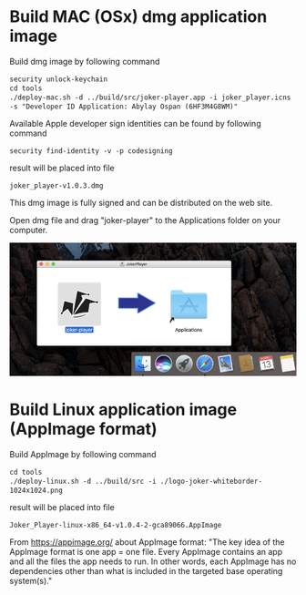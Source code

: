 # Build MAC (OSx) dmg application image

Build dmg image by following command
```
security unlock-keychain
cd tools 
./deploy-mac.sh -d ../build/src/joker-player.app -i joker_player.icns -s "Developer ID Application: Abylay Ospan (6HF3M4G8WM)"
```
Available Apple developer sign identities can be found by following command
```
security find-identity -v -p codesigning
```

result will be placed into file
```
joker_player-v1.0.3.dmg
```
This dmg image is fully signed and can be distributed on the web site.

Open dmg file and drag "joker-player" to the Applications folder on your computer.

![](mac-install.png "Joker Player install on MAC")

# Build Linux application image (AppImage format)

Build AppImage by following command
```
cd tools 
./deploy-linux.sh -d ../build/src -i ./logo-joker-whiteborder-1024x1024.png
```

result will be placed into file
```
Joker_Player-linux-x86_64-v1.0.4-2-gca89066.AppImage
```

From https://appimage.org/ about AppImage format:
"The key idea of the AppImage format is one app = one file. Every AppImage contains an app and all the files the app needs to run. In other words, each AppImage has no dependencies other than what is included in the targeted base operating system(s)."
